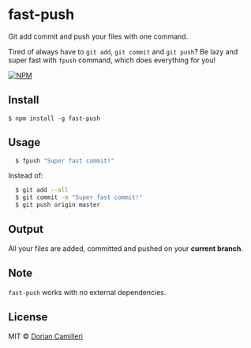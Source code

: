 # fast-push
Git add commit and push your files with one command.

Tired of always have to `git add`, `git commit` and `git push`? Be lazy and super fast with `fpush` command, which does everything for you!

[![NPM](https://nodei.co/npm/fast-push.png)](https://www.npmjs.com/package/fast-push)

## Install

```
$ npm install -g fast-push
```

## Usage

``` bash
  $ fpush "Super fast commit!"
```

Instead of:

``` bash
  $ git add --all
  $ git commit -m "Super fast commit!"
  $ git push origin master
```

## Output

All your files are added, committed and pushed on your **current branch**.

## Note

`fast-push` works with no external dependencies.

## License

MIT © [Dorian Camilleri](https://github.com/dcamilleri>)

